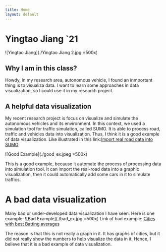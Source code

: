 ```yaml
---
title: Home
layout: default
---
```

# Yingtao Jiang `21

![Yingtao Jiang](./Yingtao Jiang 2.jpg =500x)

## Why I am in this class?
Howdy,
In my research area, autonomous vehicle, I found an inmportant thing is to visualiza data. I want to learn some approaches in data visualization, so I could use it in my research project.

## A helpful data visualization
My recent research project is focus on visualize and simulate the autonomous vehicles and its environment. 
    In this context, we used a simulation tool for traffic simulation, called SUMO. It is able to 
    process road, traffic and vehicles data into visualization. Thus, I think it is a good
    example of data visualization.
Like illustrated in this link:[Import real road data into SUMO](https://sumo.dlr.de/docs/Tutorials/OSMWebWizard.html)

![Good Example](./good_ex.jpeg =500x)

This is a good example, because it automate the process of processing data into simulation tool. 
    It can import the real-road data into a graphic visualization, then it could automatically add some cars in it to simulate traffics.

# A bad data visualization
Many bad or under-developed data visualization I have seen. Here is one example:
![Bad Example](./bad_ex.jpg =500x)
Link of bad example: [Cities with best Batting averages](https://www.espncricinfo.com/story/which-top-cricket-city-would-win-the-world-cup-1196522)

The reason is that this is not really a graph in it. It has graphs of cities, but it
    did not really show the numbers to help visualize the data in it. Hence, I believe that 
    it is a bad example of data visualization.